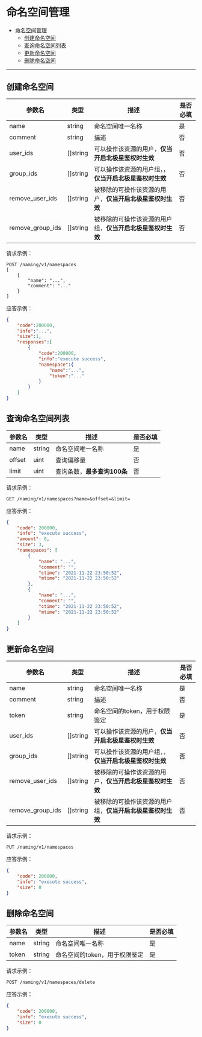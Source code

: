 # 命名空间管理

- [命名空间管理](#命名空间管理)
  - [创建命名空间](#创建命名空间)
  - [查询命名空间列表](#查询命名空间列表)
  - [更新命名空间](#更新命名空间)
  - [删除命名空间](#删除命名空间)

---

## 创建命名空间

| 参数名           | 类型     | 描述                                                       | 是否必填 |
| ---------------- | -------- | ---------------------------------------------------------- | -------- |
| name             | string   | 命名空间唯一名称                                           | 是       |
| comment          | string   | 描述                                                       | 否       |
| user_ids         | []string | 可以操作该资源的用户，**仅当开启北极星鉴权时生效**         | 否       |
| group_ids        | []string | 可以操作该资源的用户组，，**仅当开启北极星鉴权时生效**     | 否       |
| remove_user_ids  | []string | 被移除的可操作该资源的用户，**仅当开启北极星鉴权时生效**   | 否       |
| remove_group_ids | []string | 被移除的可操作该资源的用户组，**仅当开启北极星鉴权时生效** | 否       |


请求示例：

```
POST /naming/v1/namespaces
[
    {
        "name": "...",
        "comment": "..."
    }
]
```

应答示例：
```json
{
    "code":200000,
    "info":"...",
    "size":1,
    "responses":[
        {
            "code":200000,
            "info":"execute success",
            "namespace":{
                "name":"...",
                "token":"..."
            }
        }
    ]
}
```

## 查询命名空间列表


| 参数名 | 类型   | 描述                                             | 是否必填 |
| ------ | ------ | ------------------------------------------------ | -------- |
| name   | string | 命名空间唯一名称                                 | 是       |
| offset | uint   | 查询偏移量                                       | 否       |
| limit  | uint   | 查询条数，**最多查询100条**                      | 否       |


请求示例：

```
GET /naming/v1/namespaces?name=&offset=&limit=
```

应答示例：
```json
{
    "code": 200000,
    "info": "execute success",
    "amount": 0,
    "size": 3,
    "namespaces": [
        {
            "name": "...",
            "comment": "",
            "ctime": "2021-11-22 23:50:52",
            "mtime": "2021-11-22 23:50:52"
        },
        {
            "name": "...",
            "comment": "",
            "ctime": "2021-11-22 23:50:52",
            "mtime": "2021-11-22 23:50:52"
        }
    ]
}
```

## 更新命名空间


| 参数名           | 类型     | 描述                                                       | 是否必填 |
| ---------------- | -------- | ---------------------------------------------------------- | -------- |
| name             | string   | 命名空间唯一名称                                           | 是       |
| comment          | string   | 描述                                                       | 否       |
| token            | string   | 命名空间的token，用于权限鉴定                              | 是       |
| user_ids         | []string | 可以操作该资源的用户，**仅当开启北极星鉴权时生效**         | 否       |
| group_ids        | []string | 可以操作该资源的用户组，，**仅当开启北极星鉴权时生效**     | 否       |
| remove_user_ids  | []string | 被移除的可操作该资源的用户，**仅当开启北极星鉴权时生效**   | 否       |
| remove_group_ids | []string | 被移除的可操作该资源的用户组，**仅当开启北极星鉴权时生效** | 否       |

请求示例：

```
PUT /naming/v1/namespaces
```

应答示例：
```json
{
    "code": 200000,
    "info": "execute success",
    "size": 0
}
```

## 删除命名空间


| 参数名 | 类型   | 描述                          | 是否必填 |
| ------ | ------ | ----------------------------- | -------- |
| name   | string | 命名空间唯一名称              | 是       |
| token  | string | 命名空间的token，用于权限鉴定 | 是       |

请求示例：

```
POST /naming/v1/namespaces/delete
```

应答示例：
```json
{
    "code": 200000,
    "info": "execute success",
    "size": 0
}
```